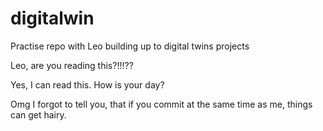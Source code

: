 # digitalwin
Practise repo with Leo building up to digital twins projects

Leo, are you reading this?!!!??

Yes, I can read this. How is your day?

Omg I forgot to tell you, that if you commit at the same time as me, things can get hairy.
